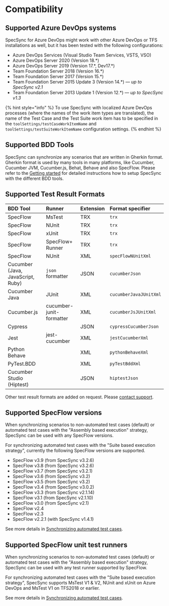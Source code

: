 # Compatibility

## Supported Azure DevOps systems  <a id="supported-tfs-systems"></a>

SpecSync for Azure DevOps might work with other Azure DevOps or TFS installations as well, but it has been tested with the following configurations:

* Azure DevOps Services \(Visual Studio Team Services, VSTS, VSO\)
* Azure DevOps Server 2020 \(Version 18.\*\)
* Azure DevOps Server 2019 \(Version 17.\*, Dev17.\*\)
* Team Foundation Server 2018 \(Version 16.\*\)
* Team Foundation Server 2017 \(Version 15.\*\)
* Team Foundation Server 2015 Update 3 \(Version 14.\*\) — _up to SpecSync v2.1_
* Team Foundation Server 2013 Update 1 \(Version 12.\*\) — _up to SpecSync v1.3_

{% hint style="info" %}
To use SpecSync with localized Azure DevOps processes \(where the names of the work item types are translated\), the name of the Test Case and the Test Suite work item has to be specified in the  `toolSettings/testCaseWorkItemName` and `toolSettings/testSuiteWorkItemName` configuration settings.
{% endhint %}

## Supported BDD Tools

SpecSync can synchronize any scenarios that are written in Gherkin format. Gherkin format is used by many tools in many platforms, like Cucumber, Cucumber JVM, Cucumber.js, Behat, Behave and also SpecFlow. Please refer to the [Getting started](../getting-started/) for detailed instructions how to setup SpecSync with the different BDD tools.

## Supported Test Result Formats

| BDD Tool | Runner | Extension | Format specifier |
| :--- | :--- | :--- | :--- |
| SpecFlow | MsTest | TRX | `trx` |
| SpecFlow | NUnit | TRX | `trx` |
| SpecFlow | xUnit | TRX | `trx` |
| SpecFlow | SpecFlow+ Runner | TRX | `trx` |
| SpecFlow | NUnit | XML | `specFlowNUnitXml` |
| Cucumber \(Java, JavaScript, Ruby\) | `json` formatter | JSON | `cucumberJson` |
| Cucumber Java | JUnit | XML | `cucumberJavaJUnitXml` |
| Cucumber.js | cucumber-junit-formatter | XML | `cucumberJsJUnitXml` |
| Cypress |  | JSON | `cypressCucumberJson` |
| Jest | jest-cucumber | XML | `jestCucumberXml` |
| Python Behave |  | XML | `pythonBehaveXml` |
| PyTest.BDD |  | XML | `pyTestBddXml` |
| Cucumber Studio \(Hiptest\) |  | JSON | `hiptestJson` |

Other test result formats are added on request. Please [contact support](../contact/specsync-support.md).

## Supported SpecFlow versions  <a id="supported-specflow-versions"></a>

When synchronizing scenarios to non-automated test cases \(default\) or automated test cases with the "Assembly based execution" strategy, SpecSync can be used with any SpecFlow versions.

For synchronizing automated test cases with the "Suite based execution strategy", currently the following SpecFlow versions are supported.

* SpecFlow v3.9 \(from SpecSync v3.2.6\)
* SpecFlow v3.8 \(from SpecSync v3.2.6\)
* SpecFlow v3.7 \(from SpecSync v3.2.1\)
* SpecFlow v3.6 \(from SpecSync v3.2\)
* SpecFlow v3.5 \(from SpecSync v3.2\)
* SpecFlow v3.4 \(from SpecSync v3.0.2\)
* SpecFlow v3.3 \(from SpecSync v2.1.14\)
* SpecFlow v3.1 \(from SpecSync v2.1.10\)
* SpecFlow v3.0 \(from SpecSync v2.1\)
* SpecFlow v2.4
* SpecFlow v2.3
* SpecFlow v2.2.1 \(with SpecSync v1.4.1\)

See more details in [Synchronizing automated test cases](../important-concepts/synchronizing-automated-test-cases.md).

## Supported SpecFlow unit test runners

When synchronizing scenarios to non-automated test cases \(default\) or automated test cases with the "Assembly based execution" strategy, SpecSync can be used with any test runner supported by SpecFlow.

For synchronizing automated test cases with the "Suite based execution strategy", SpecSync supports MsTest V1 & V2, NUnit and xUnit on Azure DevOps and MsTest V1 on TFS2018 or earlier.

See more details in [Synchronizing automated test cases](../important-concepts/synchronizing-automated-test-cases.md).

